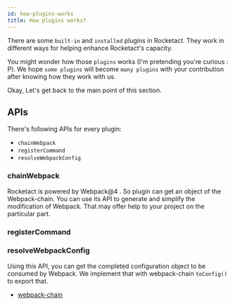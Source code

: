 ```yaml
---
id: how-plugins-works
title: How plugins works?
---
```


There are some `built-in` and `installed` plugins in Rocketact. They work in different ways for helping enhance Rocketact's capacity.

You might wonder how those `plugins` works (I'm pretending you're curious : P). We hope `some plugins` will become `many plugins` with your contribution after knowing how they work with us.

Okay, Let's get back to the main point of this section.

## APIs

There's following APIs for every plugin:

- `chainWebpack`
- `registerCommand`
- `resolveWebpackConfig`

### chainWebpack

Rocketact is powered by Webpack@4 . So plugin can get an object of the
Webpack-chain. You can use its API to generate and simplify the modification of Webpack. That may offer help to your project on the particular part.

### registerCommand

### resolveWebpackConfig

Using this API, you can get the completed configuration object to be consumed by Webpack. We implement that with webpack-chain `toConfig()` to export that.

- [webpack-chain](https://github.com/neutrinojs/webpack-chain)
